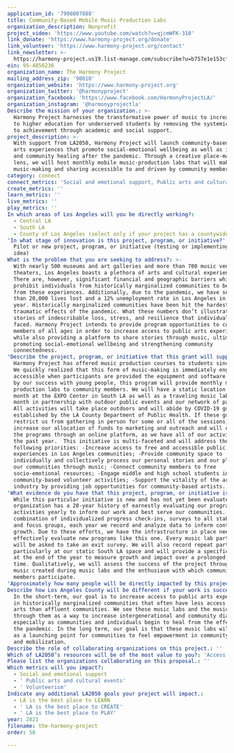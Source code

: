 ```yaml
---
application_id: '7998007888'
title: Community-Based Mobile Music Production Labs
organization_description: Nonprofit
project_video: 'https://www.youtube.com/watch?v=qjcmWFK-310'
link_donate: 'https://www.harmony-project.org/donate'
link_volunteer: 'https://www.harmony-project.org/contact'
link_newsletter: >-
  https://harmony-project.us19.list-manage.com/subscribe?u=b757e1e153cfe4a66d615ec92&id=864c9a08ee
ein: 95-4856236
organization_name: The Harmony Project
mailing_address_zip: '90010'
organization_website: 'https://www.harmony-project.org'
organization_twitter: '@harmonyproject'
organization_facebook: 'https://www.facebook.com/HarmonyProjectLA/'
organization_instagram: '@harmonyprojectla'
Describe the mission of your organization.: >-
  Harmony Project harnesses the transformative power of music to increase access
  to higher education for underserved students by removing the systemic barriers
  to achievement through academic and social support.
project_description: >-
  With support from LA2050, Harmony Project will launch community-based, pop-up
  arts experiences that promote social-emotional wellbeing as well as individual
  and community healing after the pandemic. Through a creative place-making
  lens, we will host monthly mobile music-production labs that will make
  music-making and sharing accessible to and driven by community members.
category: connect
connect_metrics: 'Social and emotional support, Public arts and cultural events, Volunteerism'
create_metrics: ''
learn_metrics: ''
live_metrics: ''
play_metrics: ''
In which areas of Los Angeles will you be directly working?:
  - Central LA
  - South LA
  - County of Los Angeles (select only if your project has a countywide benefit)
'In what stage of innovation is this project, program, or initiative?': >-
  Pilot or new project, program, or initiative (testing or implementing a new
  idea)
What is the problem that you are seeking to address?: >-
  With nearly 500 museums and art galleries and more than 700 music venues and
  theaters, Los Angeles boasts a plethora of arts and cultural experiences.
  There are, however, significant financial and geographic barriers which often
  prohibit individuals from historically marginalized communities to benefit
  from these experiences. Additionally, due to the pandemic, we have seen more
  than 20,000 lives lost and a 12% unemployment rate in Los Angeles in the past
  year. Historically marginalized communities have been hit the hardest by these
  traumatic effects of the pandemic. What these numbers don’t illustrate are the
  stories of indescribable loss, stress, and resilience that individuals have
  faced. Harmony Project intends to provide program opportunities to community
  members of all ages in order to increase access to public arts experiences
  while also providing a platform to share stories through music, ultimately
  promoting social-emotional wellbeing and strengthening community
  connectedness.
'Describe the project, program, or initiative that this grant will support to address the problem identified.': >-
  Harmony Project has offered music production courses to students since 2018.
  We quickly realized that this form of music-making is immediately engaging and
  accessible when participants are provided the equipment and software. Inspired
  by our success with young people, this program will provide monthly music
  production labs to community members. We will have a static location once per
  month at the EXPO Center in South LA as well as a traveling music lab once per
  month in partnership with outdoor public events and our network of partners.
  All activities will take place outdoors and will abide by COVID-19 guidelines
  established by the LA County Department of Public Health. If these guidelines
  restrict us from gathering in person for some or all of the sessions, we will
  increase our allocation of funds to marketing and outreach and will carry out
  the programs through an online platform, as we have all of our activities over
  the past year.  This initiative is multi-faceted and will address the
  following priorities: -Increase access to free and accessible public arts
  experiences in Los Angeles communities; -Provide community space to
  individually and collectively process our personal stories and our place in
  our communities through music; -Connect community members to free
  socio-emotional resources; -Engage middle and high school students in
  community-based volunteer activities; -Support the vitality of the arts
  industry by providing job opportunities for community-based artists.
'What evidence do you have that this project, program, or initiative is or will be successful, and how will you define and measure success?': >-
  While this particular initiative is new and has not yet been evaluated, our
  organization has a 20-year history of earnestly evaluating our program
  activities yearly to inform our work and best serve our communities. Through a
  combination of individualized progress check-ins, surveys to all stakeholders,
  and focus groups, each year we record and analyze data to inform continued
  growth. Due to these efforts, we have the infrastructure in place needed to
  effectively evaluate new programs like this one. Every music lab participant
  will be asked to take an exit survey. We will also record repeat participants,
  particularly at our static South LA space and will provide a specific survey
  at the end of the year to measure growth and impact over a prolonged period of
  time. Qualitatively, we will assess the success of the project through the
  music created during music labs and the enthusiasm with which community
  members participate.
'Approximately how many people will be directly impacted by this project, program, or initiative?': '2600'
Describe how Los Angeles County will be different if your work is successful.: >-
  In the short-term, our goal is to increase access to public arts experiences
  in historically marginalized communities that often have less access to the
  arts than affluent communities. We see these music labs and the music created
  through them as a way to increase intergenerational and community dialogue,
  especially as communities and individuals begin to heal from the effects of
  the pandemic. In the long term, our goal is that these music labs will serve
  as a launching point for communities to feel empowerment in community dialogue
  and mobilization. 
Describe the role of collaborating organizations on this project.: ''
Which of LA2050’s resources will be of the most value to you?: 'Access to the LA2050 community,Capacity-building and training'
Please list the organizations collaborating on this proposal.: ''
Which metrics will you impact?:
  - Social and emotional support
  - ' Public arts and cultural events'
  - ' Volunteerism'
Indicate any additional LA2050 goals your project will impact.:
  - LA is the best place to LEARN
  - ' LA is the best place to CREATE'
  - ' LA is the best place to PLAY'
year: 2021
filename: the-harmony-project
order: 58

---
```

